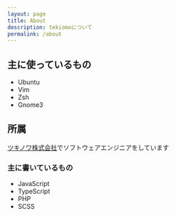 ```yaml
---
layout: page
title: About
description: tekiomoについて
permalink: /about
---
```


## 主に使っているもの
* Ubuntu
* Vim
* Zsh
* Gnome3

## 所属
[ツキノワ株式会社](http://tsukinowa.jp/)でソフトウェアエンジニアをしています

### 主に書いているもの
* JavaScript
* TypeScript
* PHP
* SCSS
